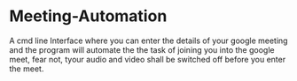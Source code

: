 # Meeting-Automation
A cmd line Interface where you can enter the details of your google meeting and the program will automate the the task of joining you into the google meet, fear not, tyour audio and video shall be switched off before you enter the meet.
